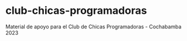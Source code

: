 # club-chicas-programadoras
Material de apoyo para el Club de Chicas Programadoras - Cochabamba 2023
